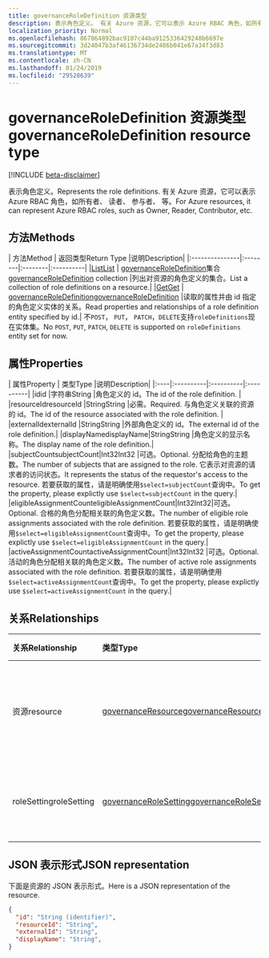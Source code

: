 ```yaml
---
title: governanceRoleDefinition 资源类型
description: 表示角色定义。 有关 Azure 资源，它可以表示 Azure RBAC 角色，如所有者、 读者、 参与者、 等。
localization_priority: Normal
ms.openlocfilehash: 867864892bac9107c44ba9125336429248b6697e
ms.sourcegitcommit: 3d24047b3af46136734de2486b041e67a34f3d83
ms.translationtype: MT
ms.contentlocale: zh-CN
ms.lasthandoff: 01/24/2019
ms.locfileid: "29528639"
---
```

# <a name="governanceroledefinition-resource-type"></a><span data-ttu-id="7ab4c-104">governanceRoleDefinition 资源类型</span><span class="sxs-lookup"><span data-stu-id="7ab4c-104">governanceRoleDefinition resource type</span></span>

[!INCLUDE [beta-disclaimer](../../includes/beta-disclaimer.md)]


<span data-ttu-id="7ab4c-105">表示角色定义。</span><span class="sxs-lookup"><span data-stu-id="7ab4c-105">Represents the role definitions.</span></span> <span data-ttu-id="7ab4c-106">有关 Azure 资源，它可以表示 Azure RBAC 角色，如所有者、 读者、 参与者、 等。</span><span class="sxs-lookup"><span data-stu-id="7ab4c-106">For Azure resources, it can represent Azure RBAC roles, such as Owner, Reader, Contributor, etc.</span></span>


## <a name="methods"></a><span data-ttu-id="7ab4c-107">方法</span><span class="sxs-lookup"><span data-stu-id="7ab4c-107">Methods</span></span>

| <span data-ttu-id="7ab4c-108">方法</span><span class="sxs-lookup"><span data-stu-id="7ab4c-108">Method</span></span>          | <span data-ttu-id="7ab4c-109">返回类型</span><span class="sxs-lookup"><span data-stu-id="7ab4c-109">Return Type</span></span> |<span data-ttu-id="7ab4c-110">说明</span><span class="sxs-lookup"><span data-stu-id="7ab4c-110">Description</span></span>|
|:---------------|:--------|:--------|:----------|
|[<span data-ttu-id="7ab4c-111">List</span><span class="sxs-lookup"><span data-stu-id="7ab4c-111">List</span></span>](../api/governanceroledefinition-list.md) | <span data-ttu-id="7ab4c-112">[governanceRoleDefinition](../resources/governanceroledefinition.md)集合</span><span class="sxs-lookup"><span data-stu-id="7ab4c-112">[governanceRoleDefinition](../resources/governanceroledefinition.md) collection</span></span> |<span data-ttu-id="7ab4c-113">列出对资源的角色定义的集合。</span><span class="sxs-lookup"><span data-stu-id="7ab4c-113">List a collection of role definitions on a resource.</span></span>|
|[<span data-ttu-id="7ab4c-114">Get</span><span class="sxs-lookup"><span data-stu-id="7ab4c-114">Get</span></span>](../api/governanceroledefinition-get.md) | [<span data-ttu-id="7ab4c-115">governanceRoleDefinition</span><span class="sxs-lookup"><span data-stu-id="7ab4c-115">governanceRoleDefinition</span></span>](../resources/governanceroledefinition.md) |<span data-ttu-id="7ab4c-116">读取的属性并由 id 指定的角色定义实体的关系。</span><span class="sxs-lookup"><span data-stu-id="7ab4c-116">Read properties and relationships of a role definition entity specified by id.</span></span>|
<span data-ttu-id="7ab4c-117">不`POST`， `PUT`， `PATCH`，`DELETE`支持`roleDefinitions`现在实体集。</span><span class="sxs-lookup"><span data-stu-id="7ab4c-117">No `POST`, `PUT`, `PATCH`, `DELETE` is supported on `roleDefinitions` entity set for now.</span></span>
## <a name="properties"></a><span data-ttu-id="7ab4c-118">属性</span><span class="sxs-lookup"><span data-stu-id="7ab4c-118">Properties</span></span>
| <span data-ttu-id="7ab4c-119">属性</span><span class="sxs-lookup"><span data-stu-id="7ab4c-119">Property</span></span>  | <span data-ttu-id="7ab4c-120">类型</span><span class="sxs-lookup"><span data-stu-id="7ab4c-120">Type</span></span>      |<span data-ttu-id="7ab4c-121">说明</span><span class="sxs-lookup"><span data-stu-id="7ab4c-121">Description</span></span>|
|:----|:----------|:----------|:----------|
|<span data-ttu-id="7ab4c-122">id</span><span class="sxs-lookup"><span data-stu-id="7ab4c-122">id</span></span>         |<span data-ttu-id="7ab4c-123">字符串</span><span class="sxs-lookup"><span data-stu-id="7ab4c-123">String</span></span>     |<span data-ttu-id="7ab4c-124">角色定义的 id。</span><span class="sxs-lookup"><span data-stu-id="7ab4c-124">The id of the role definition.</span></span> |
|<span data-ttu-id="7ab4c-125">resourceId</span><span class="sxs-lookup"><span data-stu-id="7ab4c-125">resourceId</span></span> |<span data-ttu-id="7ab4c-126">String</span><span class="sxs-lookup"><span data-stu-id="7ab4c-126">String</span></span>     |<span data-ttu-id="7ab4c-127">必需。</span><span class="sxs-lookup"><span data-stu-id="7ab4c-127">Required.</span></span> <span data-ttu-id="7ab4c-128">与角色定义关联的资源的 id。</span><span class="sxs-lookup"><span data-stu-id="7ab4c-128">The id of the resource associated with the role definition.</span></span> |
|<span data-ttu-id="7ab4c-129">externalId</span><span class="sxs-lookup"><span data-stu-id="7ab4c-129">externalId</span></span>   |<span data-ttu-id="7ab4c-130">String</span><span class="sxs-lookup"><span data-stu-id="7ab4c-130">String</span></span>     |<span data-ttu-id="7ab4c-131">外部角色定义的 id。</span><span class="sxs-lookup"><span data-stu-id="7ab4c-131">The external id of the role definition.</span></span>|
|<span data-ttu-id="7ab4c-132">displayName</span><span class="sxs-lookup"><span data-stu-id="7ab4c-132">displayName</span></span>|<span data-ttu-id="7ab4c-133">String</span><span class="sxs-lookup"><span data-stu-id="7ab4c-133">String</span></span>     |<span data-ttu-id="7ab4c-134">角色定义的显示名称。</span><span class="sxs-lookup"><span data-stu-id="7ab4c-134">The display name of the role definition.</span></span>|
|<span data-ttu-id="7ab4c-135">subjectCount</span><span class="sxs-lookup"><span data-stu-id="7ab4c-135">subjectCount</span></span>|<span data-ttu-id="7ab4c-136">Int32</span><span class="sxs-lookup"><span data-stu-id="7ab4c-136">Int32</span></span>     |<span data-ttu-id="7ab4c-137">可选。</span><span class="sxs-lookup"><span data-stu-id="7ab4c-137">Optional.</span></span> <span data-ttu-id="7ab4c-138">分配给角色的主题数。</span><span class="sxs-lookup"><span data-stu-id="7ab4c-138">The number of subjects that are assigned to the role.</span></span> <span data-ttu-id="7ab4c-139">它表示对资源的请求者的访问状态。</span><span class="sxs-lookup"><span data-stu-id="7ab4c-139">It represents the status of the requestor's access to the resource.</span></span> <span data-ttu-id="7ab4c-140">若要获取的属性，请是明确使用`$select=subjectCount`查询中。</span><span class="sxs-lookup"><span data-stu-id="7ab4c-140">To get the property, please explictly use `$select=subjectCount` in the query.</span></span>|
|<span data-ttu-id="7ab4c-141">eligibleAssignmentCount</span><span class="sxs-lookup"><span data-stu-id="7ab4c-141">eligibleAssignmentCount</span></span>|<span data-ttu-id="7ab4c-142">Int32</span><span class="sxs-lookup"><span data-stu-id="7ab4c-142">Int32</span></span>|<span data-ttu-id="7ab4c-143">可选。</span><span class="sxs-lookup"><span data-stu-id="7ab4c-143">Optional.</span></span> <span data-ttu-id="7ab4c-144">合格的角色分配相关联的角色定义数。</span><span class="sxs-lookup"><span data-stu-id="7ab4c-144">The number of eligible role assignments associated with the role definition.</span></span> <span data-ttu-id="7ab4c-145">若要获取的属性，请是明确使用`$select=eligibleAssignmentCount`查询中。</span><span class="sxs-lookup"><span data-stu-id="7ab4c-145">To get the property, please explictly use `$select=eligibleAssignmentCount` in the query.</span></span>|
|<span data-ttu-id="7ab4c-146">activeAssignmentCount</span><span class="sxs-lookup"><span data-stu-id="7ab4c-146">activeAssignmentCount</span></span>|<span data-ttu-id="7ab4c-147">Int32</span><span class="sxs-lookup"><span data-stu-id="7ab4c-147">Int32</span></span>    |<span data-ttu-id="7ab4c-148">可选。</span><span class="sxs-lookup"><span data-stu-id="7ab4c-148">Optional.</span></span> <span data-ttu-id="7ab4c-149">活动的角色分配相关联的角色定义数。</span><span class="sxs-lookup"><span data-stu-id="7ab4c-149">The number of active role assignments associated with the role definition.</span></span>  <span data-ttu-id="7ab4c-150">若要获取的属性，请是明确使用`$select=activeAssignmentCount`查询中。</span><span class="sxs-lookup"><span data-stu-id="7ab4c-150">To get the property, please explictly use `$select=activeAssignmentCount` in the query.</span></span>|


## <a name="relationships"></a><span data-ttu-id="7ab4c-151">关系</span><span class="sxs-lookup"><span data-stu-id="7ab4c-151">Relationships</span></span>
| <span data-ttu-id="7ab4c-152">关系</span><span class="sxs-lookup"><span data-stu-id="7ab4c-152">Relationship</span></span> | <span data-ttu-id="7ab4c-153">类型</span><span class="sxs-lookup"><span data-stu-id="7ab4c-153">Type</span></span>   |<span data-ttu-id="7ab4c-154">说明</span><span class="sxs-lookup"><span data-stu-id="7ab4c-154">Description</span></span>|
|:---------------|:--------|:----------|
|<span data-ttu-id="7ab4c-155">资源</span><span class="sxs-lookup"><span data-stu-id="7ab4c-155">resource</span></span>|[<span data-ttu-id="7ab4c-156">governanceResource</span><span class="sxs-lookup"><span data-stu-id="7ab4c-156">governanceResource</span></span>](../resources/governanceresource.md)|<span data-ttu-id="7ab4c-157">只读。</span><span class="sxs-lookup"><span data-stu-id="7ab4c-157">Read-only.</span></span> <span data-ttu-id="7ab4c-158">相关联的角色定义的资源。</span><span class="sxs-lookup"><span data-stu-id="7ab4c-158">The associated resource for the role definition.</span></span>|
|<span data-ttu-id="7ab4c-159">roleSetting</span><span class="sxs-lookup"><span data-stu-id="7ab4c-159">roleSetting</span></span>|[<span data-ttu-id="7ab4c-160">governanceRoleSetting</span><span class="sxs-lookup"><span data-stu-id="7ab4c-160">governanceRoleSetting</span></span>](../resources/governancerolesetting.md)|<span data-ttu-id="7ab4c-161">角色定义关联的角色设置。</span><span class="sxs-lookup"><span data-stu-id="7ab4c-161">The associated role setting for the role definition.</span></span>|

## <a name="json-representation"></a><span data-ttu-id="7ab4c-162">JSON 表示形式</span><span class="sxs-lookup"><span data-stu-id="7ab4c-162">JSON representation</span></span>

<span data-ttu-id="7ab4c-163">下面是资源的 JSON 表示形式。</span><span class="sxs-lookup"><span data-stu-id="7ab4c-163">Here is a JSON representation of the resource.</span></span>

<!-- {
  "blockType": "resource",
  "optionalProperties": [

  ],
  "@odata.type": "microsoft.graph.governanceRoleDefinition"
}-->

```json
{
  "id": "String (identifier)",
  "resourceId": "String",
  "externalId": "String",
  "displayName": "String",
}

```

<!-- uuid: 8fcb5dbc-d5aa-4681-8e31-b001d5168d79
2015-10-25 14:57:30 UTC -->
<!--
{
  "type": "#page.annotation",
  "description": "governanceRoleDefinition",
  "keywords": "",
  "section": "documentation",
  "tocPath": "",
  "suppressions": [
    "Error: /api-reference/beta/resources/governanceroledefinition.md:\r\n      Exception processing links.\r\n    System.ArgumentException: Link Definition was null. Link text: !INCLUDE [beta-disclaimer](../../includes/beta-disclaimer.md)\r\n      at ApiDoctor.Validation.DocFile.get_LinkDestinations()\r\n      at ApiDoctor.Validation.DocSet.ValidateLinks(Boolean includeWarnings, String[] relativePathForFiles, IssueLogger issues, Boolean requireFilenameCaseMatch, Boolean printOrphanedFiles)"
  ]
}
-->
